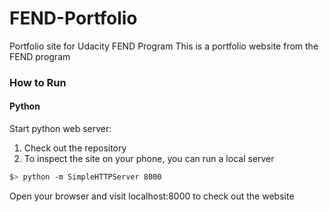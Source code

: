 # FEND-Portfolio
Portfolio site for Udacity FEND Program
This is a portfolio website from the FEND program

### How to Run

#### Python

Start python web server:

1. Check out the repository
1. To inspect the site on your phone, you can run a local server

  ```bash
  $> python -m SimpleHTTPServer 8000
  ```

Open your browser and visit localhost:8000 to check out the website